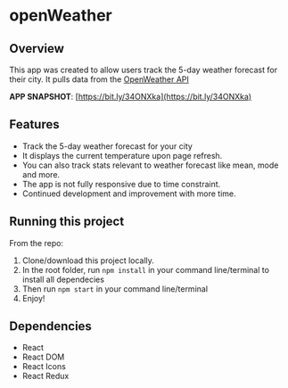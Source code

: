 # openWeather

## Overview

This app was created to allow users track the 5-day weather forecast for their city. It pulls data from the [OpenWeather API](https://openweathermap.org/api)

**APP SNAPSHOT**: [https://bit.ly/34ONXka](https://bit.ly/34ONXka)

## Features

- Track the 5-day weather forecast for your city
- It displays the current temperature upon page refresh.
- You can also track stats relevant to weather forecast like mean, mode and more.
- The app is not fully responsive due to time constraint.
- Continued development and improvement with more time.

## Running this project

From the repo:

1. Clone/download this project locally.
2. In the root folder, run `npm install` in your command line/terminal to install all dependecies
3. Then run `npm start` in your command line/terminal
4. Enjoy!

## Dependencies

- React
- React DOM
- React Icons
- React Redux
